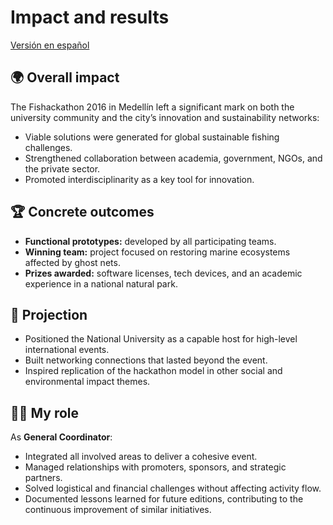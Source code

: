 # Impact and results
[Versión en español](../es/06_impacto-resultados.md)

## 🌍 Overall impact
The Fishackathon 2016 in Medellín left a significant mark on both the university community and the city’s innovation and sustainability networks:
- Viable solutions were generated for global sustainable fishing challenges.
- Strengthened collaboration between academia, government, NGOs, and the private sector.
- Promoted interdisciplinarity as a key tool for innovation.

## 🏆 Concrete outcomes
- **Functional prototypes:** developed by all participating teams.
- **Winning team:** project focused on restoring marine ecosystems affected by ghost nets.
- **Prizes awarded:** software licenses, tech devices, and an academic experience in a national natural park.

## 📢 Projection
- Positioned the National University as a capable host for high-level international events.
- Built networking connections that lasted beyond the event.
- Inspired replication of the hackathon model in other social and environmental impact themes.

## 🙋‍♀️ My role
As **General Coordinator**:
- Integrated all involved areas to deliver a cohesive event.
- Managed relationships with promoters, sponsors, and strategic partners.
- Solved logistical and financial challenges without affecting activity flow.
- Documented lessons learned for future editions, contributing to the continuous improvement of similar initiatives.
